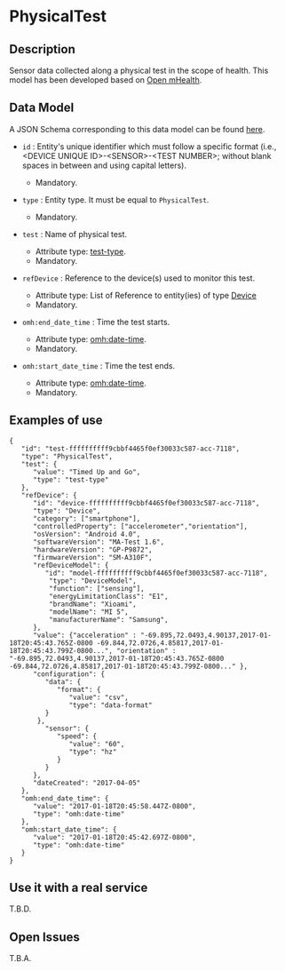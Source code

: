 # PhysicalTest

## Description

Sensor data collected along a physical test in the scope of health. This model has been developed based on [Open mHealth](http://www.openmhealth.org/). 

## Data Model

A JSON Schema corresponding to this data model can be found [here](https://github.com/netzahdzc/oHealth-Context/blob/master/schemas/PhysicalTest/physical-test-1.x.json).

+ `id` : Entity's unique identifier which must follow a specific format (i.e., \<DEVICE UNIQUE ID\>-\<SENSOR\>-\<TEST NUMBER\>; without blank spaces in between and using capital letters).
   + Mandatory.

+ `type` : Entity type. It must be equal to `PhysicalTest`.
   + Mandatory.

+ `test` : Name of physical test.
   + Attribute type: [test-type](https://github.com/netzahdzc/oHealth-Context/blob/master/schemas/dataType/test-type-1.x.json).
   + Mandatory.

+ `refDevice` : Reference to the device(s) used to monitor this test.
   + Attribute type: List of Reference to entity(ies) of type [Device](https://github.com/smartsdk/dataModels/blob/master/Device/Device/doc/spec.md)
   + Mandatory.

+ `omh:end_date_time` : Time the test starts.
   + Attribute type: [omh:date-time](http://www.openmhealth.org/schema/omh/date-time-1.0.json).
   + Mandatory.

+ `omh:start_date_time` : Time the test ends.
   + Attribute type: [omh:date-time](http://www.openmhealth.org/schema/omh/date-time-1.0.json).
   + Mandatory.


    
## Examples of use

```
{  
   "id": "test-ffffffffff9cbbf4465f0ef30033c587-acc-7118",
   "type": "PhysicalTest",
   "test": {  
      "value": "Timed Up and Go",
      "type": "test-type"
   },
   "refDevice": {
      "id": "device-ffffffffff9cbbf4465f0ef30033c587-acc-7118",
      "type": "Device",
      "category": ["smartphone"],
      "controlledProperty": ["accelerometer","orientation"],
      "osVersion": "Android 4.0",
      "softwareVersion": "MA-Test 1.6",
      "hardwareVersion": "GP-P9872",
      "firmwareVersion": "SM-A310F",
      "refDeviceModel": {
         "id": "model-ffffffffff9cbbf4465f0ef30033c587-acc-7118",
          "type": "DeviceModel",
          "function": ["sensing"],
          "energyLimitationClass": "E1",
          "brandName": "Xioami",
          "modelName": "MI 5",
          "manufacturerName": "Samsung",
      },
      "value": {"acceleration" : "-69.895,72.0493,4.90137,2017-01-18T20:45:43.765Z-0800 -69.844,72.0726,4.85817,2017-01-18T20:45:43.799Z-0800...", "orientation" : "-69.895,72.0493,4.90137,2017-01-18T20:45:43.765Z-0800 -69.844,72.0726,4.85817,2017-01-18T20:45:43.799Z-0800..." },
      "configuration": {
         "data": {  
            "format": {
               "value": "csv",
               "type": "data-format"
         }
       },
         "sensor": {  
            "speed": {
               "value": "60",
               "type": "hz"
            }
         }
      },
      "dateCreated": "2017-04-05"
   },
   "omh:end_date_time": {
      "value": "2017-01-18T20:45:58.447Z-0800",
      "type": "omh:date-time"
   },
   "omh:start_date_time": {
      "value": "2017-01-18T20:45:42.697Z-0800",
      "type": "omh:date-time"
   }
}
```
    
## Use it with a real service

T.B.D.

## Open Issues

T.B.A.